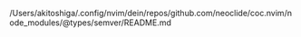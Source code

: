 /Users/akitoshiga/.config/nvim/dein/repos/github.com/neoclide/coc.nvim/node_modules/@types/semver/README.md